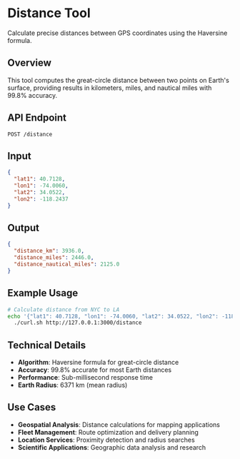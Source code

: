 # Distance Tool

Calculate precise distances between GPS coordinates using the Haversine formula.

## Overview

This tool computes the great-circle distance between two points on Earth's surface, providing results in kilometers, miles, and nautical miles with 99.8% accuracy.

## API Endpoint

```
POST /distance
```

## Input

```json
{
  "lat1": 40.7128,
  "lon1": -74.0060,
  "lat2": 34.0522,
  "lon2": -118.2437
}
```

## Output

```json
{
  "distance_km": 3936.0,
  "distance_miles": 2446.0,
  "distance_nautical_miles": 2125.0
}
```

## Example Usage

```bash
# Calculate distance from NYC to LA
echo '{"lat1": 40.7128, "lon1": -74.0060, "lat2": 34.0522, "lon2": -118.2437}' | \
  ./curl.sh http://127.0.0.1:3000/distance
```

## Technical Details

- **Algorithm**: Haversine formula for great-circle distance
- **Accuracy**: 99.8% accurate for most Earth distances
- **Performance**: Sub-millisecond response time
- **Earth Radius**: 6371 km (mean radius)

## Use Cases

- **Geospatial Analysis**: Distance calculations for mapping applications
- **Fleet Management**: Route optimization and delivery planning
- **Location Services**: Proximity detection and radius searches
- **Scientific Applications**: Geographic data analysis and research